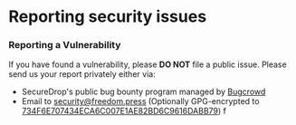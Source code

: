 # Reporting security issues

### Reporting a Vulnerability

If you have found a vulnerability, please **DO NOT** file a public issue. Please send us your report privately either via:

- SecureDrop's public bug bounty program managed by [Bugcrowd](https://bugcrowd.com/freedomofpress)
- Email to security@freedom.press (Optionally GPG-encrypted to [734F6E707434ECA6C007E1AE82BD6C9616DABB79](https://securedrop.org/documents/6/fpf-email.asc))
f
